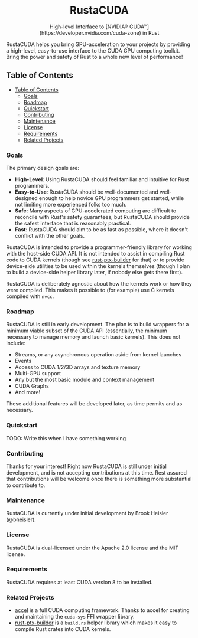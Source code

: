 <h1 align="center">RustaCUDA</h1>

<div align="center">High-level Interface to [NVIDIA® CUDA™](https://developer.nvidia.com/cuda-zone) in Rust</div>

RustaCUDA helps you bring GPU-acceleration to your projects by providing a high-level, easy-to-use
interface to the CUDA GPU computing toolkit. Bring the power and safety of Rust to a whole new
level of performance!

## Table of Contents
- [Table of Contents](#table-of-contents)
    - [Goals](#goals)
    - [Roadmap](#roadmap)
    - [Quickstart](#quickstart)
    - [Contributing](#contributing)
    - [Maintenance](#maintenance)
    - [License](#license)
    - [Requirements](#requirements)
    - [Related Projects](#related-projects)

### Goals

 The primary design goals are:

 - __High-Level__: Using RustaCUDA should feel familiar and intuitive for Rust programmers.
  - __Easy-to-Use__: RustaCUDA should be well-documented and well-designed enough to help novice GPU programmers get started, while not limiting more experienced folks too much.
 - __Safe__: Many aspects of GPU-accelerated computing are difficult to reconcile with Rust's safety guarantees, but RustaCUDA should provide the safest interface that is reasonably practical.
 - __Fast__: RustaCUDA should aim to be as fast as possible, where it doesn't conflict with the other goals.

RustaCUDA is intended to provide a programmer-friendly library for working with the host-side CUDA
API. It is not intended to assist in compiling Rust code to CUDA kernels (though see
[rust-ptx-builder](https://github.com/denzp/rust-ptx-builder) for that) or to provide device-side
utilities to be used within the kernels themselves (though I plan to build a device-side helper
library later, if nobody else gets there first).

RustaCUDA is deliberately agnostic about how the kernels work or how they were compiled. This makes
it possible to (for example) use C kernels compiled with `nvcc`.

### Roadmap

RustaCUDA is still in early development. The plan is to build wrappers for a minimum viable subset
of the CUDA API (essentially, the minimum necessary to manage memory and launch basic kernels).
This does not include:

- Streams, or any asynchronous operation aside from kernel launches
- Events
- Access to CUDA 1/2/3D arrays and texture memory
- Multi-GPU support
- Any but the most basic module and context management
- CUDA Graphs
- And more!

These additional features will be developed later, as time permits and as necessary.

### Quickstart

TODO: Write this when I have something working

### Contributing

Thanks for your interest! Right now RustaCUDA is still under initial development, and is not
accepting contributions at this time. Rest assured that contributions will be welcome once there
is something more substantial to contribute to.

### Maintenance

RustaCUDA is currently under initial development by Brook Heisler (@bheisler).

### License

RustaCUDA is dual-licensed under the Apache 2.0 license and the MIT license.

### Requirements

RustaCUDA requires at least CUDA version 8 to be installed.

### Related Projects

- [accel](https://github.com/rust-accel/accel) is a full CUDA computing framework. Thanks to accel for creating and maintaining the `cuda-sys` FFI wrapper library.
- [rust-ptx-builder](https://github.com/denzp/rust-ptx-builder) is a `build.rs` helper library which makes it easy to compile Rust crates into CUDA kernels.